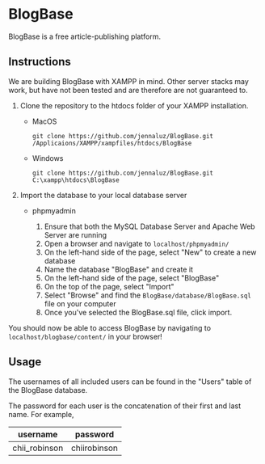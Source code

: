 # BlogBase

BlogBase is a free article-publishing platform.

## Instructions

We are building BlogBase with XAMPP in mind. Other server stacks may work, but have not been tested and are therefore are not guaranteed to.

1. Clone the repository to the htdocs folder of your XAMPP installation.

    * MacOS


        ```
        git clone https://github.com/jennaluz/BlogBase.git /Applicaions/XAMPP/xampfiles/htdocs/BlogBase
        ```

    * Windows


        ```
        git clone https://github.com/jennaluz/BlogBase.git C:\xampp\htdocs\BlogBase
        ```
2. Import the database to your local database server
    * phpmyadmin
    
        1. Ensure that both the MySQL Database Server and Apache Web Server are running
        2. Open a browser and navigate to `localhost/phpmyadmin/`
        3. On the left-hand side of the page, select "New" to create a new database
        4. Name the database "BlogBase" and create it
        5. On the left-hand side of the page, select "BlogBase"
        6. On the top of the page, select "Import"
        7. Select "Browse" and find the `BlogBase/database/BlogBase.sql` file on your computer
        8. Once you've selected the BlogBase.sql file, click import.

You should now be able to access BlogBase by navigating to `localhost/blogbase/content/` in your browser!

## Usage

The usernames of all included users can be found in the "Users" table of the BlogBase database. 

The password for each user is the concatenation of their first and last name. For example,

| username | password |
| -------- | -------- |
| chii_robinson | chiirobinson |
